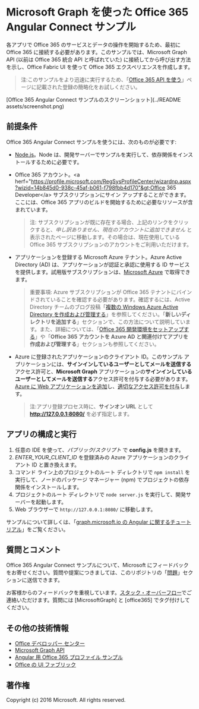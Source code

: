 # Microsoft Graph を使った Office 365 Angular Connect サンプル

各アプリで Office 365 のサービスとデータの操作を開始するため、最初に Office 365 に接続する必要があります。このサンプルでは、Microsoft Graph API (以前は Office 365 統合 API と呼ばれていた) に接続してから呼び出す方法を示し、Office Fabric UI を使って Office 365 エクスペリエンスを作成します。

> 注:このサンプルをより迅速に実行するため、「[Office 365 API を使う](http://dev.office.com/getting-started/office365apis?platform=option-angular#setup)」ページに記載された登録の簡略化をお試しください。

[Office 365 Angular Connect サンプルのスクリーンショット](../README assets/screenshot.png)

## 前提条件

Office 365 Angular Connect サンプルを使うには、次のものが必要です:
* [Node.js](https://nodejs.org/)。Node は、開発サーバーでサンプルを実行して、依存関係をインストールするために必要です。 
* Office 365 アカウント。&lt;a herf="https://profile.microsoft.com/RegSysProfileCenter/wizardnp.aspx?wizid=14b845d0-938c-45af-b061-f798fbb4d170"&gt;Office 365 Developer&lt;/a&gt; サブスクリプションにサイン アップすることができます。ここには、Office 365 アプリのビルドを開始するために必要なリソースが含まれています。

     > 注: サブスクリプションが既に存在する場合、上記のリンクをクリックすると、*申し訳ありません、現在のアカウントに追加できません* と表示されたページに移動します。その場合は、現在使用している Office 365 サブスクリプションのアカウントをご利用いただけます。
* アプリケーションを登録する Microsoft Azure テナント。Azure Active Directory (AD) は、アプリケーションが認証と承認に使用する ID サービスを提供します。試用版サブスクリプションは、[Microsoft Azure](https://account.windowsazure.com/SignUp) で取得できます。

     > 重要事項: Azure サブスクリプションが Office 365 テナントにバインドされていることを確認する必要があります。確認するには、Active Directory チームのブログ投稿「[複数の Windows Azure Active Directory を作成および管理する](http://blogs.technet.com/b/ad/archive/2013/11/08/creating-and-managing-multiple-windows-azure-active-directories.aspx)」を参照してください。「**新しいディレクトリを追加する**」セクションで、この方法について説明しています。また、詳細については、「[Office 365 開発環境をセットアップする](https://msdn.microsoft.com/office/office365/howto/setup-development-environment#bk_CreateAzureSubscription)」や「**Office 365 アカウントを Azure AD と関連付けてアプリを作成および管理する**」セクションも参照してください。
* Azure に登録されたアプリケーションのクライアント ID。このサンプル アプリケーションには、**サインインしているユーザーとしてメールを送信する**アクセス許可と、**Microsoft Graph** アプリケーションの**サインインしているユーザーとしてメールを送信する**アクセス許可を付与する必要があります。[Azure に Web アプリケーションを追加](https://msdn.microsoft.com/office/office365/HowTo/add-common-consent-manually#bk_RegisterWebApp)し、[適切なアクセス許可を付与](https://github.com/OfficeDev/O365-Angular-Microsoft-Graph-Connect/wiki/Grant-permissions-to-the-Connect-application-in-Azure)します。

     > 注:アプリ登録プロセス時に、**サインオン URL** として **http://127.0.0.1:8080/** を必ず指定します。

## アプリの構成と実行

1. 任意の IDE を使って、*パブリック/スクリプト* で **config.js** を開きます。
2. *ENTER_YOUR_CLIENT_ID* を登録済みの Azure アプリケーションのクライアント ID と置き換えます。
3. コマンド ライン上のプロジェクトのルート ディレクトリで ```npm install``` を実行して、ノードのパッケージ マネージャー (npm) でプロジェクトの依存関係をインストールします。
4. プロジェクトのルート ディレクトリで ```node server.js``` を実行して、開発サーバーを起動します。
5. Web ブラウザーで ```http://127.0.0.1:8080/``` に移動します。

サンプルについて詳しくは、「[graph.microsoft.io の Angular に関するチュートリアル](http://graph.microsoft.io/docs/platform/angular)」をご覧ください。 

## 質問とコメント

Office 365 Angular Connect サンプルについて、Microsoft にフィードバックをお寄せください。質問や提案につきましては、このリポジトリの「[問題](https://github.com/OfficeDev/O365-Angular-Microsoft-Graph-Connect/issues)」セクションに送信できます。

お客様からのフィードバックを重視しています。[スタック・オーバーフロー](http://stackoverflow.com/questions/tagged/office365+or+microsoftgraph)でご連絡いただけます。質問には [MicrosoftGraph] と [office365] でタグ付けしてください。
  
## その他の技術情報

* [Office デベロッパー センター](http://dev.office.com/)
* [Microsoft Graph API](http://graph.microsoft.io)
* [Angular 用 Office 365 プロファイル サンプル](https://github.com/OfficeDev/O365-Angular-Profile)
* [Office の UI ファブリック](http://dev.office.com/fabric)

## 著作権
Copyright (c) 2016 Microsoft. All rights reserved.


